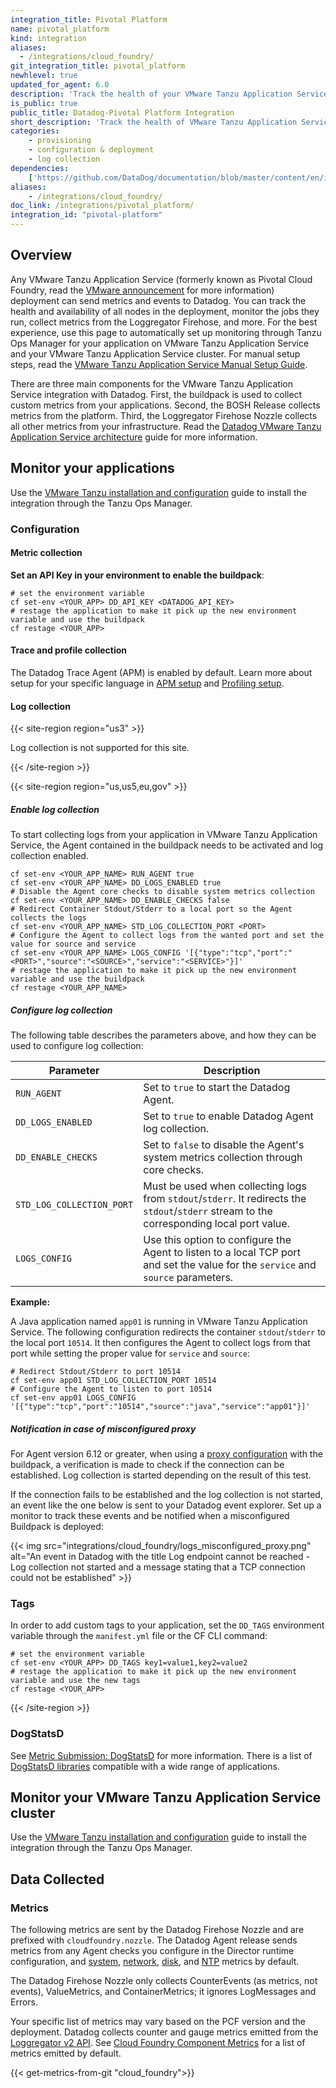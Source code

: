```yaml
---
integration_title: Pivotal Platform
name: pivotal_platform
kind: integration
aliases:
  - /integrations/cloud_foundry/
git_integration_title: pivotal_platform
newhlevel: true
updated_for_agent: 6.0
description: 'Track the health of your VMware Tanzu Application Service (formerly Pivotal Cloud Foundry) VMs and the jobs they run.'
is_public: true
public_title: Datadog-Pivotal Platform Integration
short_description: 'Track the health of VMware Tanzu Application Service VMs and the jobs they run.'
categories:
    - provisioning
    - configuration & deployment
    - log collection
dependencies:
    ['https://github.com/DataDog/documentation/blob/master/content/en/integrations/pivotal_platform.md']
aliases:
    - /integrations/cloud_foundry/
doc_link: /integrations/pivotal_platform/
integration_id: "pivotal-platform"
---
```


## Overview

Any VMware Tanzu Application Service (formerly known as Pivotal Cloud Foundry, read the [VMware announcement][3] for more information) deployment can send metrics and events to Datadog. You can track the health and availability of all nodes in the deployment, monitor the jobs they run, collect metrics from the Loggregator Firehose, and more. For the best experience, use this page to automatically set up monitoring through Tanzu Ops Manager for your application on VMware Tanzu Application Service and your VMware Tanzu Application Service cluster. For manual setup steps, read the [VMware Tanzu Application Service Manual Setup Guide][6].

There are three main components for the VMware Tanzu Application Service integration with Datadog. First, the buildpack is used to collect custom metrics from your applications. Second, the BOSH Release collects metrics from the platform. Third, the Loggregator Firehose Nozzle collects all other metrics from your infrastructure. Read the [Datadog VMware Tanzu Application Service architecture][32] guide for more information.

## Monitor your applications

Use the [VMware Tanzu installation and configuration][7] guide to install the integration through the Tanzu Ops Manager.

### Configuration

#### Metric collection

**Set an API Key in your environment to enable the buildpack**:

```shell
# set the environment variable
cf set-env <YOUR_APP> DD_API_KEY <DATADOG_API_KEY>
# restage the application to make it pick up the new environment variable and use the buildpack
cf restage <YOUR_APP>
```

#### Trace and profile collection

The Datadog Trace Agent (APM) is enabled by default. Learn more about setup for your specific language in [APM setup][12] and [Profiling setup][30].

#### Log collection

{{< site-region region="us3" >}}

Log collection is not supported for this site.

{{< /site-region >}}

{{< site-region region="us,us5,eu,gov" >}}

##### Enable log collection

To start collecting logs from your application in VMware Tanzu Application Service, the Agent contained in the buildpack needs to be activated and log collection enabled.

```shell
cf set-env <YOUR_APP_NAME> RUN_AGENT true
cf set-env <YOUR_APP_NAME> DD_LOGS_ENABLED true
# Disable the Agent core checks to disable system metrics collection
cf set-env <YOUR_APP_NAME> DD_ENABLE_CHECKS false
# Redirect Container Stdout/Stderr to a local port so the Agent collects the logs
cf set-env <YOUR_APP_NAME> STD_LOG_COLLECTION_PORT <PORT>
# Configure the Agent to collect logs from the wanted port and set the value for source and service
cf set-env <YOUR_APP_NAME> LOGS_CONFIG '[{"type":"tcp","port":"<PORT>","source":"<SOURCE>","service":"<SERVICE>"}]'
# restage the application to make it pick up the new environment variable and use the buildpack
cf restage <YOUR_APP_NAME>
```

##### Configure log collection

The following table describes the parameters above, and how they can be used to configure log collection:

| Parameter                 | Description                                                                                                                                |
| ------------------------- | ------------------------------------------------------------------------------------------------------------------------------------------ |
| `RUN_AGENT`               | Set to `true` to start the Datadog Agent.                                                                                                  |
| `DD_LOGS_ENABLED`         | Set to `true` to enable Datadog Agent log collection.                                                                                      |
| `DD_ENABLE_CHECKS`        | Set to `false` to disable the Agent's system metrics collection through core checks.                                                       |
| `STD_LOG_COLLECTION_PORT` | Must be used when collecting logs from `stdout`/`stderr`. It redirects the `stdout`/`stderr` stream to the corresponding local port value. |
| `LOGS_CONFIG`             | Use this option to configure the Agent to listen to a local TCP port and set the value for the `service` and `source` parameters.          |

**Example:**

A Java application named `app01` is running in VMware Tanzu Application Service. The following configuration redirects the container `stdout`/`stderr` to the local port `10514`. It then configures the Agent to collect logs from that port while setting the proper value for `service` and `source`:

```shell
# Redirect Stdout/Stderr to port 10514
cf set-env app01 STD_LOG_COLLECTION_PORT 10514
# Configure the Agent to listen to port 10514
cf set-env app01 LOGS_CONFIG '[{"type":"tcp","port":"10514","source":"java","service":"app01"}]'
```

##### Notification in case of misconfigured proxy

For Agent version 6.12 or greater, when using a [proxy configuration](/agent/logs/proxy/) with the buildpack, a verification is made to check if the connection can be established. Log collection is started depending on the result of this test.

If the connection fails to be established and the log collection is not started, an event like the one below is sent to your Datadog event explorer. Set up a monitor to track these events and be notified when a misconfigured Buildpack is deployed:

{{< img src="integrations/cloud_foundry/logs_misconfigured_proxy.png" alt="An event in Datadog with the title Log endpoint cannot be reached - Log collection not started and a message stating that a TCP connection could not be established"  >}}

### Tags

In order to add custom tags to your application, set the `DD_TAGS` environment variable through the `manifest.yml` file or the CF CLI command:

```shell
# set the environment variable
cf set-env <YOUR_APP> DD_TAGS key1=value1,key2=value2
# restage the application to make it pick up the new environment variable and use the new tags
cf restage <YOUR_APP>
```

{{< /site-region >}}

### DogStatsD

See [Metric Submission: DogStatsD][5] for more information. There is a list of [DogStatsD libraries][14] compatible with a wide range of applications.

## Monitor your VMware Tanzu Application Service cluster

Use the [VMware Tanzu installation and configuration][9] guide to install the integration through the Tanzu Ops Manager.

## Data Collected

### Metrics

The following metrics are sent by the Datadog Firehose Nozzle and are prefixed with `cloudfoundry.nozzle`. The Datadog Agent release sends metrics from any Agent checks you configure in the Director runtime configuration, and [system][24], [network][25], [disk][26], and [NTP][27] metrics by default.

The Datadog Firehose Nozzle only collects CounterEvents (as metrics, not events), ValueMetrics, and ContainerMetrics; it ignores LogMessages and Errors.

Your specific list of metrics may vary based on the PCF version and the deployment. Datadog collects counter and gauge metrics emitted from the [Loggregator v2 API][28]. See [Cloud Foundry Component Metrics][29] for a list of metrics emitted by default.

{{< get-metrics-from-git "cloud_foundry">}}

[1]: https://network.pivotal.io/products/datadog
[2]: https://network.pivotal.io/products/datadog-application-monitoring
[3]: https://tanzu.vmware.com/pivotal#:~:text=Pivotal%20Cloud%20Foundry%20(PCF)%20is%20now%20VMware%20Tanzu%20Application%20Service.
[4]: https://docs.cloudfoundry.org/buildpacks/understand-buildpacks.html#supply-script
[5]: /metrics/custom_metrics/dogstatsd_metrics_submission/
[6]: /integrations/guide/vmware-tanzu-application-service-manual-setup
[7]: https://docs.pivotal.io/partners/datadog-application-monitoring/installing.html
[9]: https://docs.pivotal.io/partners/datadog/installing.html
[10]: /agent/logs/proxy/
[12]: /tracing/setup/
[14]: /libraries/
[24]: /integrations/system/#metrics
[25]: /integrations/network/#metrics
[26]: /integrations/disk/#metrics
[27]: /integrations/ntp/#metrics
[28]: https://github.com/cloudfoundry/loggregator-api
[29]: https://docs.cloudfoundry.org/running/all_metrics.html
[30]: /profiler/enabling/
[32]: /integrations/faq/pivotal_architecture